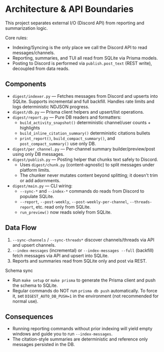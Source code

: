 # Architecture & API Boundaries

This project separates external I/O (Discord API) from reporting and summarization logic.

Core rules:
- Indexing/Syncing is the only place we call the Discord API to read messages/channels.
- Reporting, summaries, and TUI all read from SQLite via Prisma models.
- Posting to Discord is performed via `publish.post_text` (REST write), decoupled from data reads.

## Components

- `digest/indexer.py` — Fetches messages from Discord and upserts into SQLite. Supports incremental and full backfill. Handles rate limits and logs deterministic NDJSON progress.
- `digest/db.py` — Prisma client helpers and upsert/list operations.
- `digest/report.py` — Pure DB readers and formatters:
  - `build_activity_snapshot()` deterministic channel/user counts + highlights
  - `build_inline_citation_summary()` deterministic citations bullets
  - `print_report()`, `build_compact_summary()`, and `post_compact_summary()` use only DB.
- `digest/per_channel.py` — Per-channel summary builder/preview/post using only DB messages.
- `digest/publish.py` — Posting helper that chunks text safely to Discord.
  - Uses `digest/chunk.py` (content-agnostic) to split messages under platform limits.
  - The chunker never mutates content beyond splitting; it doesn't trim or add adornments.
- `digest/main.py` — CLI wiring:
  - `--sync-*` and `--index-*` commands do reads from Discord to populate SQLite.
  - `--report`, `--post-weekly`, `--post-weekly-per-channel`, `--threads-report`, etc. read only from SQLite.
  - `run_preview()` now reads solely from SQLite.

## Data Flow
1. `--sync-channels` / `--sync-threads*` discover channels/threads via API and upsert channels.
2. `--index-messages` (incremental) or `--index-messages --full` (backfill) fetch messages via API and upsert into SQLite.
3. Reports and summaries read from SQLite only and post via REST.

Schema sync
- Run `make setup` or `make prisma` to generate the Prisma client and push the schema to SQLite.
- Regular commands do NOT run `prisma db push` automatically. To force it, set `DIGEST_AUTO_DB_PUSH=1` in the environment (not recommended for normal use).

## Consequences
- Running reporting commands without prior indexing will yield empty windows and guide you to run `--index-messages`.
- The citation-style summaries are deterministic and reference only messages persisted in the DB.
